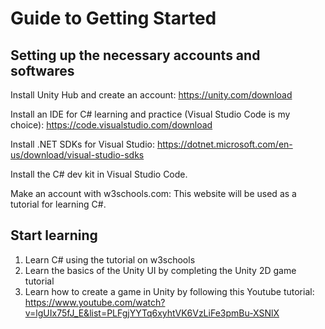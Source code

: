 # Guide to Getting Started

## Setting up the necessary accounts and softwares
Install Unity Hub and create an account:
https://unity.com/download

Install an IDE for C# learning and practice (Visual Studio Code is my choice):
https://code.visualstudio.com/download

Install .NET SDKs for Visual Studio:
https://dotnet.microsoft.com/en-us/download/visual-studio-sdks

Install the C# dev kit in Visual Studio Code.

Make an account with w3schools.com:
This website will be used as a tutorial for learning C#. 

## Start learning
1. Learn C# using the tutorial on w3schools
2. Learn the basics of the Unity UI by completing the Unity 2D game tutorial
3. Learn how to create a game in Unity by following this Youtube tutorial:
https://www.youtube.com/watch?v=lgUIx75fJ_E&list=PLFgjYYTq6xyhtVK6VzLiFe3pmBu-XSNlX
